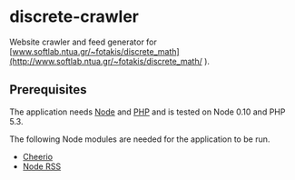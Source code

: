 discrete-crawler
================

Website crawler and feed generator for [www.softlab.ntua.gr/~fotakis/discrete_math](http://www.softlab.ntua.gr/~fotakis/discrete_math/
).


## Prerequisites
The application needs [Node](http://www.nodejs.org) and [PHP](http://www.php.net) and is tested on Node 0.10 and PHP 5.3.

The following Node modules are needed for the application to be run.

* [Cheerio](https://github.com/MatthewMueller/cheerio)
* [Node RSS](https://github.com/dylang/node-rss)


